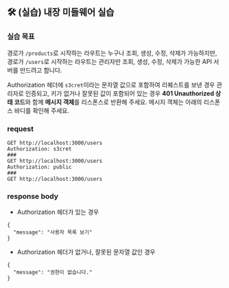 ## 🛠️ (실습) 내장 미들웨어 실습

### 실습 목표

경로가 `/products`로 시작하는 라우트는 누구나 조회, 생성, 수정, 삭제가 가능하지만, 경로가 `/users`로 시작하는 라우트는 관리자만 조회, 생성, 수정, 삭제가 가능한 API 서버를 만드려고 합니다.

Authorization 헤더에 `s3cret`이라는 문자열 값으로 포함하여 리퀘스트를 보낸 경우 관리자로 인증되고, 키가 없거나 잘못된 값이 포함되어 있는 경우 **401 Unauthorized 상태 코드**와 함께 **메시지 객체**를 리스폰스로 반환해 주세요. 메시지 객체는 아래의 리스폰스 바디를 확인해 주세요.

### request

```http
GET http://localhost:3000/users
Authorization: s3cret
###
GET http://localhost:3000/users
Authorization: public
###
GET http://localhost:3000/users
```

### response body

- Authorization 헤더가 있는 경우

```response
{
  "message": "사용자 목록 보기"
}
```

- Authorization 헤더가 없거나, 잘못된 문자열 값인 경우

```response
{
  "message": "권한이 없습니다."
}
```
